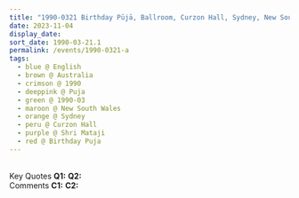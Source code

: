 ```yaml
---
title: "1990-0321 Birthday Pūjā, Ballroom, Curzon Hall, Sydney, New South Wales, Australia"
date: 2023-11-04
display_date: 
sort_date: 1990-03-21.1
permalink: /events/1990-0321-a
tags:
  - blue @ English
  - brown @ Australia
  - crimson @ 1990
  - deeppink @ Puja
  - green @ 1990-03
  - maroon @ New South Wales
  - orange @ Sydney
  - peru @ Curzon Hall
  - purple @ Shri Mataji
  - red @ Birthday Puja
---
```


<br>

<wave-list>
  <list-title color="DarkSeaGreen" width="55">Key Quotes</list-title>
  <list-item color="BlanchedAlmond" width="280"><b>Q1:</b> <i></i></list-item>
  <list-item color="Lavender" width="280"><b>Q2:</b> <i></i></list-item>
</wave-list>

<br>

<wave-list>
  <list-title color="DarkSeaGreen" width="55">Comments</list-title>
  <list-item color="BlanchedAlmond" width="280"><b>C1:</b> <i></i></list-item>
  <list-item color="Lavender" width="280"><b>C2:</b> <i></i></list-item>
</wave-list>